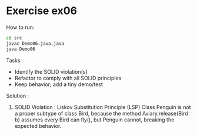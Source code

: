 # Exercise ex06

How to run:
```bash
cd src
javac Demo06.java.java
java Demo06
```

Tasks:
- Identify the SOLID violation(s)
- Refactor to comply with all SOLID principles
- Keep behavior; add a tiny demo/test

Solution : 
1. SOLID Violation : Liskov Substitution Principle (LSP)
Class Penguin is not a proper subtype of class Bird, because the method Aviary.release(Bird b) assumes every Bird can fly(), but Penguin cannot, breaking the expected behavior.